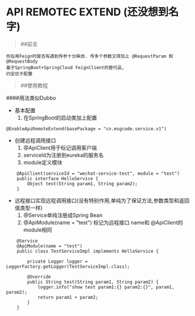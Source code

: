 # API REMOTEC EXTEND (还没想到名字)


>##前言

    你在用Feign时是否有遇到传参十分麻烦. 传多个参数又得加上 @RequestParam 和 @RequestBody 
    基于SpringBoot+SpringCloud FeignClient的替代品, 
    约定优于配置
    
    
>##使用教程

####用法类似Dubbo 
- 基本配置
    1. 在SpringBoot的启动类加上配置
```
@EnableApiRemoteExtend(basePackage = "cn.msgcode.service.v1")
```

- 创建远程调用接口 
    1. @ApiClient用于标记调用客户端 
    2. serviceId为注册到eureka的服务名
    3. module定义模块
```
    @ApiClient(serviceId = "wechat-service-test", module = "test")
    public interface HelloService {
        Object test(String param1, String param2);
    }
```

- 远程接口实现远程调用接口(没有特别作用,单纯为了保证方法,参数类型和返回值类型一样)
    1. @Service单纯注册成Spring Bean
    2. @ApiModule(name = "test") 标记为远程接口 name和 @ApiClient的module相同
```
    @Service
    @ApiModule(name = "test")
    public class TestServiceImpl implements HelloService {
    
        private Logger logger = LoggerFactory.getLogger(TestServiceImpl.class);
    
        @Override
        public String test(String param1, String param2) {
            logger.info("show test param1:{} param2:{}", param1, param2);
            return param1 + param2;
        }
    }
```

